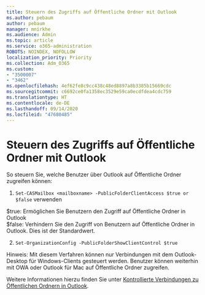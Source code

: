 ```yaml
---
title: Steuern des Zugriffs auf Öffentliche Ordner mit Outlook
ms.author: pebaum
author: pebaum
manager: mnirkhe
ms.audience: Admin
ms.topic: article
ms.service: o365-administration
ROBOTS: NOINDEX, NOFOLLOW
localization_priority: Priority
ms.collection: Adm_O365
ms.custom:
- "3500007"
- "3462"
ms.openlocfilehash: 4ef62fe8c9cc438c48ed8897a8b3385b15669cdc
ms.sourcegitcommit: c6692ce0fa1358ec3529e59ca0ecdfdea4cdc759
ms.translationtype: HT
ms.contentlocale: de-DE
ms.lasthandoff: 09/14/2020
ms.locfileid: "47680485"
---
```

# <a name="control-access-to-public-folders-using-outlook"></a>Steuern des Zugriffs auf Öffentliche Ordner mit Outlook

So steuern Sie, welche Benutzer über Outlook auf Öffentliche Ordner zugreifen können:

1. `Set-CASMailbox <mailboxname> -PublicFolderClientAccess $true or $false` verwenden

$true: Ermöglichen Sie Benutzern den Zugriff auf Öffentliche Ordner in Outlook  
$false: Verhindern Sie den Zugriff von Benutzern auf Öffentliche Ordner in Outlook. Dies ist der Standardwert.  

2. `Set-OrganizationConfig -PublicFolderShowClientControl $true`

Hinweis: Mit diesem Verfahren können nur Verbindungen mit dem Outlook-Desktop für Windows-Clients gesteuert werden. Benutzer können weiterhin mit OWA oder Outlook für Mac auf Öffentliche Ordner zugreifen.

Weitere Informationen hierzu finden Sie unter [Kontrollierte Verbindungen zu Öffentlichen Ordnern in Outlook](https://aka.ms/controlpf).
